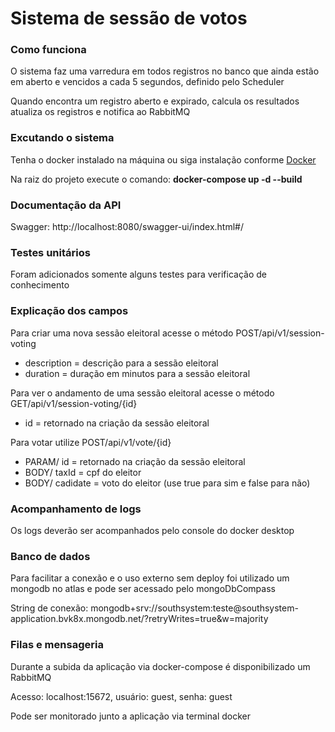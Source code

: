 <h1>Sistema de sessão de votos</h1>

<h3>Como funciona</h3>
<p>O sistema faz uma varredura em todos registros no banco que ainda estão em aberto e vencidos a cada 5 segundos, definido pelo Scheduler </p>
<p>Quando encontra um registro aberto e expirado, calcula os resultados atualiza os registros e notifica ao RabbitMQ</p>

<h3>Excutando o sistema</h3>
<p>Tenha o docker instalado na máquina ou siga instalação conforme <a target="_blank" href="https://www.docker.com/products/docker-desktop/">Docker</a></p>
<p>Na raiz do projeto execute o comando: <b>docker-compose up -d --build</b></p>
<h3>Documentação da API</h3>
<p>Swagger: http://localhost:8080/swagger-ui/index.html#/ </p>

<h3>Testes unitários</h3>
<p>Foram adicionados somente alguns testes para verificação de conhecimento</p>

<h3>Explicação dos campos</h3>
<p>Para criar uma nova sessão eleitoral acesse o método POST/api/v1/session-voting</p>
<ul>
    <li>description = descrição para a sessão eleitoral</li>
    <li>duration = duração em minutos para a sessão eleitoral</li>
</ul>

<p>Para ver o andamento de uma sessão eleitoral acesse o método GET/api/v1/session-voting/{id}</p>
<ul>
    <li>id = retornado na criação da sessão eleitoral</li>
</ul>

<p>Para votar utilize POST/api/v1/vote/{id}</p>
<ul>
    <li>PARAM/ id = retornado na criação da sessão eleitoral</li>
    <li>BODY/ taxId = cpf do eleitor</li>
    <li>BODY/ cadidate = voto do eleitor (use true para sim e false para não)</li>
</ul>

<h3>Acompanhamento de logs</h3>
<p>Os logs deverão ser acompanhados pelo console do docker desktop</p>

<h3>Banco de dados</h3>
<p>Para facilitar a conexão e o uso externo sem deploy foi utilizado um mongodb no atlas e pode ser acessado pelo mongoDbCompass</p>
<p>String de conexão: mongodb+srv://southsystem:teste@southsystem-application.bvk8x.mongodb.net/?retryWrites=true&w=majority </p>

<h3>Filas e mensageria</h3>
<p>Durante a subida da aplicação via docker-compose é disponibilizado um RabbitMQ</p>
<p>Acesso: localhost:15672, usuário: guest, senha: guest</p>
<p>Pode ser monitorado junto a aplicação via terminal docker</p>